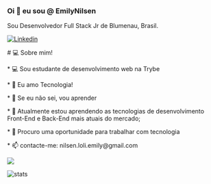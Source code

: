 ###  Oi 👋 eu sou @ EmilyNilsen

Sou Desenvolvedor Full Stack Jr de Blumenau, Brasil.

<a href="https://www.linkedin.com/in/emily-nilsen-carvalho/">

<img alt="Linkedin" src="https://img.shields.io/badge/linkedin-0077B5?logo=linkedin&logoColor=white&style=for-the-badge"/>

</a>

<p># 💻 Sobre mim!</p>

<p>* 💻 Sou estudante de desenvolvimento web na Trybe</p>

  

<p>* 💬 Eu amo Tecnologia!</p>

<p>* 🚀 Se eu não sei, vou aprender</p>

<p>* 🌱 Atualmente estou aprendendo as tecnologias de desenvolvimento Front-End e Back-End mais atuais do mercado;</p>

<p>* 👀 Procuro uma oportunidade para trabalhar com tecnologia </p>

<p>* 📫 contacte-me: nilsen.loli.emily@gmail.com</p>



<img src="https://github-readme-stats.vercel.app/api?username=EmilyNilsen&theme=dark" />

 
  

![stats](https://github-readme-stats.vercel.app/api/wakatime?username=@EmilyNilsen)
